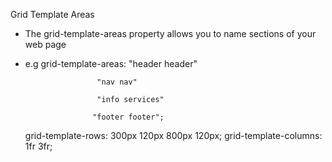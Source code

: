 Grid Template Areas
- The grid-template-areas property allows you to name sections of your web page
- e.g grid-template-areas: "header header"
                      
                      "nav nav" 
                      
                      "info services"
                     
                     "footer footer";
  
    grid-template-rows: 300px 120px 800px 120px;
    grid-template-columns: 1fr 3fr; 
